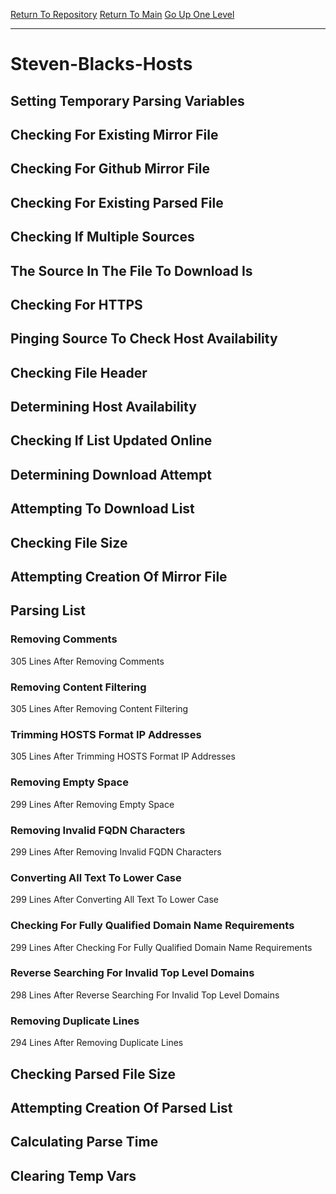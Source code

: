 [Return To Repository](https://github.com/deathbybandaid/piholeparser/)
[Return To Main](https://github.com/deathbybandaid/piholeparser/blob/master/RecentRunLogs/Mainlog.md)
[Go Up One Level](https://github.com/deathbybandaid/piholeparser/blob/master/RecentRunLogs/TopLevelScripts/30-Processing-Blacklists.md)
____________________________________
# Steven-Blacks-Hosts
## Setting Temporary Parsing Variables
## Checking For Existing Mirror File
## Checking For Github Mirror File
## Checking For Existing Parsed File
## Checking If Multiple Sources
## The Source In The File To Download Is
## Checking For HTTPS
## Pinging Source To Check Host Availability
## Checking File Header
## Determining Host Availability
## Checking If List Updated Online
## Determining Download Attempt
## Attempting To Download List
## Checking File Size
## Attempting Creation Of Mirror File
## Parsing List
### Removing Comments
305 Lines After Removing Comments
### Removing Content Filtering
305 Lines After Removing Content Filtering
### Trimming HOSTS Format IP Addresses
305 Lines After Trimming HOSTS Format IP Addresses
### Removing Empty Space
299 Lines After Removing Empty Space
### Removing Invalid FQDN Characters
299 Lines After Removing Invalid FQDN Characters
### Converting All Text To Lower Case
299 Lines After Converting All Text To Lower Case
### Checking For Fully Qualified Domain Name Requirements
299 Lines After Checking For Fully Qualified Domain Name Requirements
### Reverse Searching For Invalid Top Level Domains
298 Lines After Reverse Searching For Invalid Top Level Domains
### Removing Duplicate Lines
294 Lines After Removing Duplicate Lines
## Checking Parsed File Size
## Attempting Creation Of Parsed List
## Calculating Parse Time
## Clearing Temp Vars
